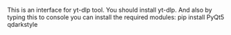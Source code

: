 This is an interface for yt-dlp tool.
You should install yt-dlp.
And also by typing this to console you can install the required modules: pip install PyQt5 qdarkstyle
